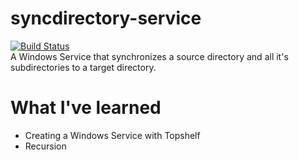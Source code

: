 # syncdirectory-service
[![Build Status](https://dev.azure.com/mmmolin78/mmmolin/_apis/build/status/mmmolin.syncdirectory-service?branchName=master)](https://dev.azure.com/mmmolin78/mmmolin/_build/latest?definitionId=7&branchName=master)\
A Windows Service that synchronizes a source directory and all it's subdirectories to a target directory.

# What I've learned
* Creating a Windows Service with Topshelf
* Recursion
